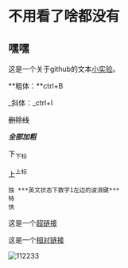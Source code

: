 # 不用看了啥都没有

## 嘿嘿


这是一个关于github的文本[小实验](https://www.baidu.com)。

**粗体：**ctrl+B

_斜体：_ctrl+I

~~删除线~~ 

***全部加粗***

下<sub>下标</sub>

上<sup>上标</sup>

```
独 ***英文状态下数字1左边的波浪键***
特
快
```

这是一个[超链接](https://www.baidu.com)

这是一个[相对链接](NmaicaiBJZ/NmaicaiBJZ.github.io)


![112233](../hitoriGotohBocchiThe_v1.png)
